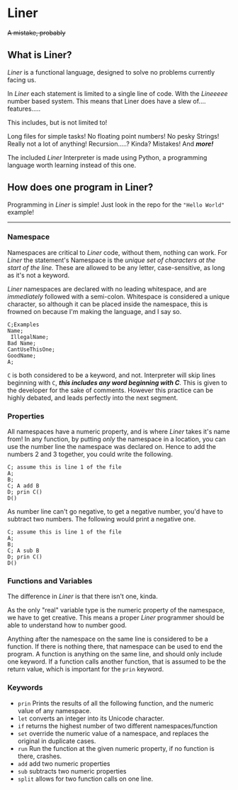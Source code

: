 # Liner
~~A mistake, probably~~

## What is Liner?
*Liner* is a functional language, designed to solve no problems currently facing us.

In *Liner* each statement is limited to a single line of code. With the *Lineeeee*
number based system. This means that Liner does have a slew of.... features.....

This includes, but is not limited to!

Long files for simple tasks!
No floating point numbers!
No pesky Strings!
Really not a lot of anything!
Recursion.....? Kinda?
Mistakes!
And ***more!***

The included *Liner* Interpreter is made using Python, a programming language worth
learning instead of this one.

## How does one program in Liner?

Programming in *Liner* is simple! Just look in the repo for the `"Hello World"`
example!

---
### Namespace
Namespaces are critical to *Liner* code, without them, nothing can work. For *Liner*
the statement's Namespace is the *unique set of characters at the start of the line.*
These are allowed to be any letter, case-sensitive, as long as it's not a keyword.

*Liner* namespaces are declared with no leading whitespace, and are *immediately*
followed with a semi-colon. Whitespace is considered a unique character, so although
it can be placed inside the namespace, this is frowned on because I'm making the language,
and I say so.

```
C;Examples
Name;
 IllegalName;
Bad Name;
CantUseThisOne;
GoodName;
A;
```

`C` is both considered to be a keyword, and not. Interpreter will skip lines beginning
with `C`, ***this includes any word beginning with C***. This is given to the developer
for the sake of comments. However this practice can be highly debated, and leads
perfectly into the next segment.

### Properties
All namespaces have a numeric property, and is where *Liner* takes it's name from!
In any function, by putting *only* the namespace in a location, you can use the number
line the namespace was declared on. Hence to add the numbers 2 and 3 together, you
could write the following.
```
C; assume this is line 1 of the file
A;
B;
C; A add B
D; prin C()
D()
```
As number line can't go negative, to get a negative number, you'd have to subtract
two numbers. The following would print a negative one.
```
C; assume this is line 1 of the file
A;
B;
C; A sub B
D; prin C()
D()
```

### Functions and Variables

The difference in *Liner* is that there isn't one, kinda.

As the only "real" variable type is the numeric property of the namespace, we have
to get creative. This means a proper *Liner* programmer should be able to understand
how to number good.

Anything after the namespace on the same line is considered to be a function. If
there is nothing there, that namespace can be used to end the program. A function
is anything on the same line, and should only include one keyword. If a function
calls another function, that is assumed to be the return value, which is important
for the `prin` keyword.

### Keywords

* `prin` Prints the results of all the following function, and the numeric value
of any namespace.
* `let` converts an integer into its Unicode character.
* `if` returns the highest number of two different namespaces/function
* `set` override the numeric value of a namespace, and replaces the original in duplicate cases.
* `run` Run the function at the given numeric property, if no function is there, crashes.
* `add` add two numeric properties
* `sub` subtracts two numeric properties
* `split` allows for two function calls on one line.
